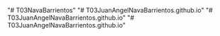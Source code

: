 "# T03NavaBarrientos" 
"# T03JuanAngelNavaBarrientos.github.io" 
"# T03JuanAngelNavaBarrientos.github.io" 
"# T03JuanAngelNavaBarrientos.github.io" 
